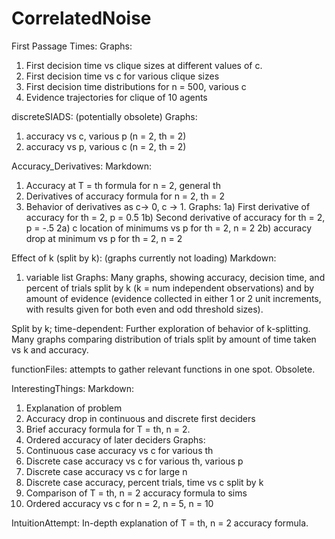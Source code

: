 # CorrelatedNoise

First Passage Times: 
Graphs: 
1) First decision time vs clique sizes at different values of c.
2) First decision time vs c for various clique sizes
3) First decision time distributions for n = 500, various c
4) Evidence trajectories for clique of 10 agents

discreteSIADS: (potentially obsolete)
Graphs:
1) accuracy vs c, various p (n = 2, th = 2)
2) accuracy vs p, various c (n = 2, th = 2)

Accuracy_Derivatives:
Markdown:
1) Accuracy at T = th formula for n = 2, general th
2) Derivatives of accuracy formula for n = 2, th = 2
3) Behavior of derivatives as c-> 0, c -> 1.
Graphs: 
1a) First derivative of accuracy for th = 2, p = 0.5
1b) Second derivative of accuracy for th = 2, p = -.5
2a) c location of minimums vs p for th = 2, n = 2
2b) accuracy drop at minimum vs p for th = 2, n = 2

Effect of k (split by k): (graphs currently not loading)
Markdown:
1) variable list
Graphs:
Many graphs, showing accuracy, decision time, and percent of trials split by k (k = num independent observations) and by amount of evidence (evidence collected in either 1 or 2 unit increments, with results given for both even and odd threshold sizes).

Split by k; time-dependent:
Further exploration of behavior of k-splitting. 
Many graphs comparing distribution of trials split by amount of time taken vs k and accuracy. 

functionFiles:
attempts to gather relevant functions in one spot. Obsolete. 

InterestingThings:
Markdown:
1) Explanation of problem
2) Accuracy drop in continuous and discrete first deciders
3) Brief accuracy formula for T = th, n = 2.
4) Ordered accuracy of later deciders
Graphs:
1) Continuous case accuracy vs c for various th
2) Discrete case accuracy vs c for various th, various p
3) Discrete case accuracy vs c for large n 
4) Discrete case accuracy, percent trials, time vs c split by k
5) Comparison of T = th, n = 2 accuracy formula to sims
6) Ordered accuracy vs c for n = 2, n = 5, n = 10

IntuitionAttempt:
In-depth explanation of T = th, n = 2 accuracy formula. 
